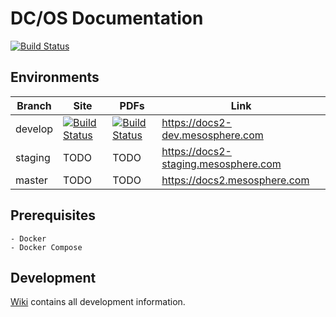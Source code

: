 # DC/OS Documentation

[![Build Status](https://jenkins-docs.mesosphere.com/service/jenkins-docs/job/dcos-docs-site-develop/badge/icon)](https://jenkins-docs.mesosphere.com/service/jenkins-docs/job/dcos-docs-site-develop/)

## Environments

| Branch | Site | PDFs | Link |
| ------ | ---- | ---- | ---- |
| develop | [![Build Status](https://jenkins-docs.mesosphere.com/service/jenkins-docs/buildStatus/icon?job=dcos-docs-site-develop)](https://jenkins-docs.mesosphere.com/service/jenkins-docs/job/dcos-docs-site-develop/) | [![Build Status](https://jenkins-docs.mesosphere.com/service/jenkins-docs/buildStatus/icon?job=dcos-docs-site-develop-pdf)](https://jenkins-docs.mesosphere.com/service/jenkins-docs/job/dcos-docs-site-develop-pdf/) | <https://docs2-dev.mesosphere.com> |
| staging | TODO | TODO | <https://docs2-staging.mesosphere.com> |
| master | TODO | TODO | <https://docs2.mesosphere.com> |

## Prerequisites

    - Docker
    - Docker Compose

## Development

[Wiki](https://github.com/mesosphere/dcos-docs-site/wiki) contains all development information.
